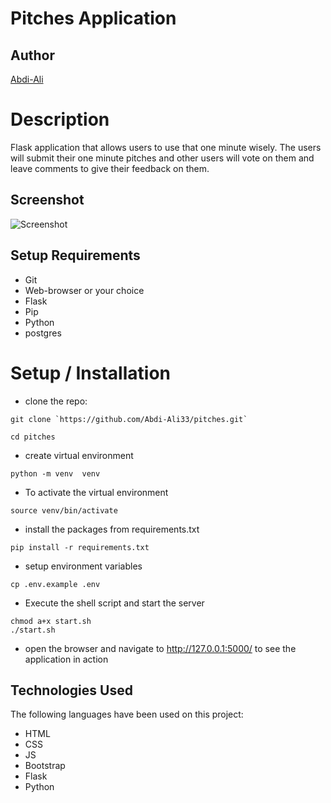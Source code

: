 # Pitches Application

## Author

[Abdi-Ali](https://github.com/Abdi-Ali33)

# Description

Flask application that allows users to use that one minute wisely. The users will submit their one minute pitches and other users will vote on them and leave comments to give their feedback on them.

## Screenshot

![Screenshot](./)

## Setup Requirements

- Git
- Web-browser or your choice
- Flask
- Pip
- Python
- postgres

# Setup / Installation

- clone the repo:

```shell
git clone `https://github.com/Abdi-Ali33/pitches.git`
```

```shell
cd pitches
```

- create virtual environment

```shell
python -m venv  venv
```

- To activate the virtual environment

```shell
source venv/bin/activate
```

- install the packages from requirements.txt

```shell
pip install -r requirements.txt
```

- setup environment variables

```shell
cp .env.example .env
```

- Execute the shell script and start the server

```shell
chmod a+x start.sh
./start.sh
```

- open the browser and navigate to http://127.0.0.1:5000/ to see the application in action

## Technologies Used

The following languages have been used on this project:

- HTML
- CSS
- JS
- Bootstrap
- Flask
- Python
